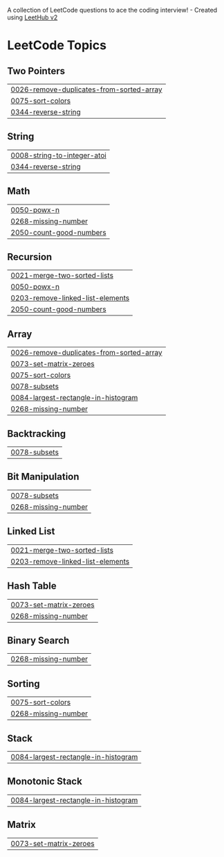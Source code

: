 A collection of LeetCode questions to ace the coding interview! - Created using [LeetHub v2](https://github.com/arunbhardwaj/LeetHub-2.0)
<!---LeetCode Topics Start-->
# LeetCode Topics
## Two Pointers
|  |
| ------- |
| [0026-remove-duplicates-from-sorted-array](https://github.com/s-gupta28/DSA/tree/master/0026-remove-duplicates-from-sorted-array) |
| [0075-sort-colors](https://github.com/s-gupta28/DSA/tree/master/0075-sort-colors) |
| [0344-reverse-string](https://github.com/s-gupta28/DSA/tree/master/0344-reverse-string) |
## String
|  |
| ------- |
| [0008-string-to-integer-atoi](https://github.com/s-gupta28/DSA/tree/master/0008-string-to-integer-atoi) |
| [0344-reverse-string](https://github.com/s-gupta28/DSA/tree/master/0344-reverse-string) |
## Math
|  |
| ------- |
| [0050-powx-n](https://github.com/s-gupta28/DSA/tree/master/0050-powx-n) |
| [0268-missing-number](https://github.com/s-gupta28/DSA/tree/master/0268-missing-number) |
| [2050-count-good-numbers](https://github.com/s-gupta28/DSA/tree/master/2050-count-good-numbers) |
## Recursion
|  |
| ------- |
| [0021-merge-two-sorted-lists](https://github.com/s-gupta28/DSA/tree/master/0021-merge-two-sorted-lists) |
| [0050-powx-n](https://github.com/s-gupta28/DSA/tree/master/0050-powx-n) |
| [0203-remove-linked-list-elements](https://github.com/s-gupta28/DSA/tree/master/0203-remove-linked-list-elements) |
| [2050-count-good-numbers](https://github.com/s-gupta28/DSA/tree/master/2050-count-good-numbers) |
## Array
|  |
| ------- |
| [0026-remove-duplicates-from-sorted-array](https://github.com/s-gupta28/DSA/tree/master/0026-remove-duplicates-from-sorted-array) |
| [0073-set-matrix-zeroes](https://github.com/s-gupta28/DSA/tree/master/0073-set-matrix-zeroes) |
| [0075-sort-colors](https://github.com/s-gupta28/DSA/tree/master/0075-sort-colors) |
| [0078-subsets](https://github.com/s-gupta28/DSA/tree/master/0078-subsets) |
| [0084-largest-rectangle-in-histogram](https://github.com/s-gupta28/DSA/tree/master/0084-largest-rectangle-in-histogram) |
| [0268-missing-number](https://github.com/s-gupta28/DSA/tree/master/0268-missing-number) |
## Backtracking
|  |
| ------- |
| [0078-subsets](https://github.com/s-gupta28/DSA/tree/master/0078-subsets) |
## Bit Manipulation
|  |
| ------- |
| [0078-subsets](https://github.com/s-gupta28/DSA/tree/master/0078-subsets) |
| [0268-missing-number](https://github.com/s-gupta28/DSA/tree/master/0268-missing-number) |
## Linked List
|  |
| ------- |
| [0021-merge-two-sorted-lists](https://github.com/s-gupta28/DSA/tree/master/0021-merge-two-sorted-lists) |
| [0203-remove-linked-list-elements](https://github.com/s-gupta28/DSA/tree/master/0203-remove-linked-list-elements) |
## Hash Table
|  |
| ------- |
| [0073-set-matrix-zeroes](https://github.com/s-gupta28/DSA/tree/master/0073-set-matrix-zeroes) |
| [0268-missing-number](https://github.com/s-gupta28/DSA/tree/master/0268-missing-number) |
## Binary Search
|  |
| ------- |
| [0268-missing-number](https://github.com/s-gupta28/DSA/tree/master/0268-missing-number) |
## Sorting
|  |
| ------- |
| [0075-sort-colors](https://github.com/s-gupta28/DSA/tree/master/0075-sort-colors) |
| [0268-missing-number](https://github.com/s-gupta28/DSA/tree/master/0268-missing-number) |
## Stack
|  |
| ------- |
| [0084-largest-rectangle-in-histogram](https://github.com/s-gupta28/DSA/tree/master/0084-largest-rectangle-in-histogram) |
## Monotonic Stack
|  |
| ------- |
| [0084-largest-rectangle-in-histogram](https://github.com/s-gupta28/DSA/tree/master/0084-largest-rectangle-in-histogram) |
## Matrix
|  |
| ------- |
| [0073-set-matrix-zeroes](https://github.com/s-gupta28/DSA/tree/master/0073-set-matrix-zeroes) |
<!---LeetCode Topics End-->